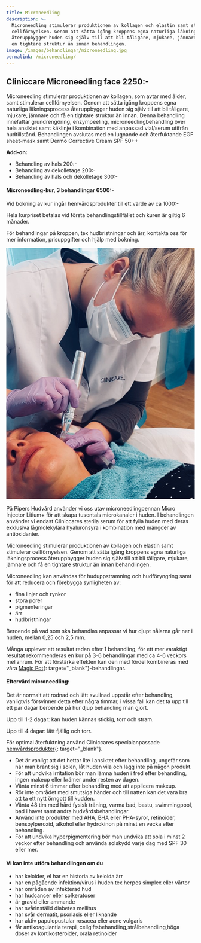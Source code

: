 ```yaml
---
title: Microneedling
description: >-
  Microneedling stimulerar produktionen av kollagen och elastin samt stimulerar
  cellförnyelsen. Genom att sätta igång kroppens egna naturliga läkningsprocess
  återuppbygger huden sig själv till att bli tåligare, mjukare, jämnare och få
  en tightare struktur än innan behandlingen.
image: /images/behandlingar/microneedling.jpg
permalink: /microneedling/
---
```


## Cliniccare Microneedling face 2250:-

Microneedling stimulerar produktionen av kollagen, som avtar med &aring;lder, samt stimulerar cellförnyelsen. Genom att sätta ig&aring;ng kroppens egna naturliga läkningsprocess &aring;teruppbygger huden sig själv till att bli t&aring;ligare, mjukare, jämnare och f&aring; en tightare struktur än innan. Denna behandling innefattar grundrengöring, enzympeeling, microneedlingbehandling över hela ansiktet samt käklinje i kombination med anpassad vial/serum utifr&aring;n hudtillst&aring;nd. Behandlingen avslutas med en lugnande och &aring;terfuktande EGF sheet-mask samt Dermo Corrective Cream SPF 50++

**Add-on:**

* Behandling av hals 200:-
* Behandling av dekolletage 200:-
* Behandling av hals och dekolletage 300:-

#### Microneedling-kur, 3 behandlingar 6500:-

Vid bokning av kur ing&aring;r hemv&aring;rdsprodukter till ett värde av ca 1000:-

Hela kurpriset betalas vid första behandlingstillfället och kuren är giltig 6 m&aring;nader.

För behandlingar p&aring; kroppen, tex hudbristningar och ärr, kontakta oss för mer information, prisuppgifter och hjälp med bokning.

![4349D29E-3F47-423D-8C5A-A73407A0B80D](/images/arkivbilder/4349d29e-3f47-423d-8c5a-a73407a0b80d.jpeg?w=450)

P&aring; Pipers Hudv&aring;rd använder vi oss utav microneedlingpennan Micro Injector Litium+ för att skapa tusentals microkanaler i huden. I behandlingen använder vi endast Cliniccares sterila serum för att fylla huden med deras exklusiva l&aring;gmolekylära hyaluronsyra i kombination med mängder av antioxidanter.

Microneedling stimulerar produktionen av kollagen och elastin samt stimulerar cellförnyelsen. Genom att sätta ig&aring;ng kroppens egna naturliga läkningsprocess &aring;teruppbygger huden sig själv till att bli t&aring;ligare, mjukare, jämnare och f&aring; en tightare struktur än innan behandlingen.

Microneedling kan användas för huduppstramning och hudföryngring samt för att reducera och förebygga synligheten av:

* fina linjer och rynkor
* stora porer
* pigmenteringar
* ärr
* hudbristningar

Beroende p&aring; vad som ska behandlas anpassar vi hur djupt n&aring;larna g&aring;r ner i huden, mellan 0,25 och 2,5 mm.

M&aring;nga upplever ett resultat redan efter 1 behandling, för ett mer varaktigt resultat rekommenderas en kur p&aring; 3-6 behandlingar med ca 4-6 veckors mellanrum. För att förstärka effekten kan den med fördel kombineras med v&aring;ra [Magic Pot](/ansiktsbehandlingar-magic-pot/){: target="_blank"}\-behandlingar.

#### Efterv&aring;rd microneedling:

Det är normalt att rodnad och lätt svullnad uppst&aring;r efter behandling, vanligtvis försvinner detta efter n&aring;gra timmar, i vissa fall kan det ta upp till ett par dagar beroende p&aring; hur djup behandling man gjort.

Upp till 1-2 dagar: kan huden kännas stickig, torr och stram.

Upp till 4 dagar: lätt fjällig och torr.

För optimal &aring;terfuktning använd Cliniccares specialanpassade [hemv&aring;rdsprodukter](/produkter/){: target="_blank"}.

* Det är vanligt att det hettar lite i ansiktet efter behandling, ungefär som när man bränt sig i solen, l&aring;t huden vila och lägg inte p&aring; n&aring;gon produkt.
* För att undvika irritation bör man lämna huden i fred efter behandling, ingen makeup eller krämer under resten av dagen.
* Vänta minst 6 timmar efter behandling med att applicera makeup.
* Rör inte omr&aring;det med smutsiga händer och till natten kan det vara bra att ta ett nytt örngott till kudden.
* Vänta 48 tim med h&aring;rd fysisk träning, varma bad, bastu, swimmingpool, bad i havet samt andra hudv&aring;rdsbehandlingar.
* Använd inte produkter med AHA, BHA eller PHA-syror, retinoider, bensoylperoxid, alkohol eller hydrokinon p&aring; minst en vecka efter behandling.
* För att undvika hyperpigmentering bör man undvika att sola i minst 2 veckor efter behandling och använda solskydd varje dag med SPF 30 eller mer.

#### Vi kan inte utföra behandlingen om du

* har keloider, el har en historia av keloida ärr
* har en p&aring;g&aring;ende infektion/virus i huden tex herpes simplex eller v&aring;rtor
* har omr&aring;den av infekterad hud
* har hudcancer eller solkeratoser
* är gravid eller ammande
* har sv&aring;rinställd diabetes mellitus
* har sv&aring;r dermatit, psoriasis eller liknande
* har aktiv papulopustular rosacea eller acne vulgaris
* f&aring;r antikoagulantia terapi, cellgiftsbehandling,str&aring;lbehandling,höga doser av kortikosteroider, orala retinoider

&nbsp;